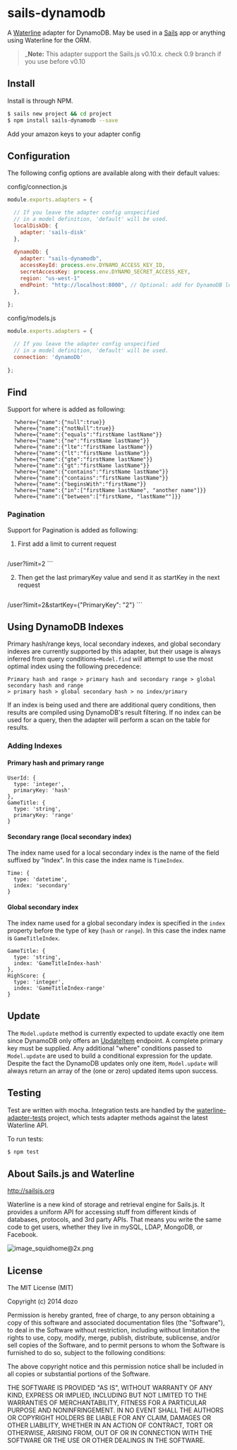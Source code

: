 # sails-dynamodb

A [Waterline](https://github.com/balderdashy/waterline) adapter for DynamoDB. May be used in a [Sails](https://github.com/balderdashy/sails) app or anything using Waterline for the ORM.


> _**Note:** This adapter support the Sails.js v0.10.x. check 0.9 branch if you use before v0.10

## Install

Install is through NPM.

```bash
$ sails new project && cd project
$ npm install sails-dynamodb --save
```
Add your amazon keys to your adapter config


## Configuration

The following config options are available along with their default values:

config/connection.js
```javascript
module.exports.adapters = {

  // If you leave the adapter config unspecified 
  // in a model definition, 'default' will be used.
  localDiskDb: {
    adapter: 'sails-disk'
  },
  
  dynamoDb: {
    adapter: "sails-dynamodb",
    accessKeyId: process.env.DYNAMO_ACCESS_KEY_ID,
    secretAccessKey: process.env.DYNAMO_SECRET_ACCESS_KEY,
    region: "us-west-1"
    endPoint: "http://localhost:8000", // Optional: add for DynamoDB local
  },
  
};
```

config/models.js
```javascript
module.exports.adapters = {

  // If you leave the adapter config unspecified 
  // in a model definition, 'default' will be used.
  connection: 'dynamoDb'
  
};
```

## Find
Support for where is added as following:
```
  ?where={"name":{"null":true}}
  ?where={"name":{"notNull":true}}
  ?where={"name":{"equals":"firstName lastName"}}
  ?where={"name":{"ne":"firstName lastName"}}
  ?where={"name":{"lte":"firstName lastName"}}
  ?where={"name":{"lt":"firstName lastName"}}
  ?where={"name":{"gte":"firstName lastName"}}
  ?where={"name":{"gt":"firstName lastName"}}
  ?where={"name":{"contains":"firstName lastName"}}
  ?where={"name":{"contains":"firstName lastName"}}
  ?where={"name":{"beginsWith":"firstName"}}
  ?where={"name":{"in":["firstName lastName", "another name"]}}
  ?where={"name":{"between":["firstName, "lastName""]}}
```

### Pagination
Support for Pagination is added as following:

1. First add a limit to current request

    ```
/user?limit=2
    ```
    
2. Then get the last primaryKey value and send it as startKey in the next request

    ```
/user?limit=2&startKey={"PrimaryKey": "2"}
    ```

## Using DynamoDB Indexes
Primary hash/range keys, local secondary indexes, and global secondary indexes are currently supported by this adapter, but their usage is always inferred from query conditions–`Model.find` will attempt to use the most optimal index using the following precedence:
```
Primary hash and range > primary hash and secondary range > global secondary hash and range
> primary hash > global secondary hash > no index/primary
```
If an index is being used and there are additional query conditions, then results are compiled using DynamoDB's result filtering.  If no index can be used for a query, then the adapter will perform a scan on the table for results.

### Adding Indexes
#### Primary hash and primary range
```
UserId: {
  type: 'integer',
  primaryKey: 'hash'
},
GameTitle: {
  type: 'string',
  primaryKey: 'range'
}
```
#### Secondary range (local secondary index)
The index name used for a local secondary index is the name of the field suffixed by "Index".  In this case the index name is `TimeIndex`.
```
Time: {
  type: 'datetime',
  index: 'secondary'
}
```
#### Global secondary index
The index name used for a global secondary index is specified in the `index` property before the type of key (`hash` or `range`).  In this case the index name is `GameTitleIndex`.
```
GameTitle: {
  type: 'string',
  index: 'GameTitleIndex-hash'
},
HighScore: {
  type: 'integer',
  index: 'GameTitleIndex-range'
}
```

## Update
The `Model.update` method is currently expected to update exactly one item since DynamoDB only offers an [UpdateItem](http://docs.aws.amazon.com/amazondynamodb/latest/APIReference/API_UpdateItem.html) endpoint.  A complete primary key must be supplied.  Any additional "where" conditions passed to `Model.update` are used to build a conditional expression for the update.  Despite the fact the DynamoDB updates only one item, `Model.update` will always return an array of the (one or zero) updated items upon success.

## Testing

Test are written with mocha. Integration tests are handled by the [waterline-adapter-tests](https://github.com/balderdashy/waterline-adapter-tests) project, which tests adapter methods against the latest Waterline API.

To run tests:

```bash
$ npm test
```


## About Sails.js and Waterline
http://sailsjs.org

Waterline is a new kind of storage and retrieval engine for Sails.js.  It provides a uniform API for accessing stuff from different kinds of databases, protocols, and 3rd party APIs.  That means you write the same code to get users, whether they live in mySQL, LDAP, MongoDB, or Facebook.


![image_squidhome@2x.png](http://i.imgur.com/RIvu9.png) 

## License

The MIT License (MIT)

Copyright (c) 2014 dozo

Permission is hereby granted, free of charge, to any person obtaining a copy
 of this software and associated documentation files (the "Software"), to deal
 in the Software without restriction, including without limitation the rights
 to use, copy, modify, merge, publish, distribute, sublicense, and/or sell
 copies of the Software, and to permit persons to whom the Software is
 furnished to do so, subject to the following conditions:

The above copyright notice and this permission notice shall be included in
 all copies or substantial portions of the Software.

THE SOFTWARE IS PROVIDED "AS IS", WITHOUT WARRANTY OF ANY KIND, EXPRESS OR
 IMPLIED, INCLUDING BUT NOT LIMITED TO THE WARRANTIES OF MERCHANTABILITY,
 FITNESS FOR A PARTICULAR PURPOSE AND NONINFRINGEMENT. IN NO EVENT SHALL THE
 AUTHORS OR COPYRIGHT HOLDERS BE LIABLE FOR ANY CLAIM, DAMAGES OR OTHER
 LIABILITY, WHETHER IN AN ACTION OF CONTRACT, TORT OR OTHERWISE, ARISING FROM,
 OUT OF OR IN CONNECTION WITH THE SOFTWARE OR THE USE OR OTHER DEALINGS IN
 THE SOFTWARE.

